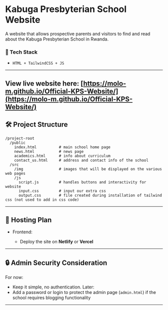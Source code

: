 # Kabuga Presbyterian School Website

A website that allows prospective parents and visitors to find and read about the Kabuga Presbyterian School in Rwanda.

### 🔧 Tech Stack

* `HTML + TailwindCSS + JS`

---
View live website here: [https://molo-m.github.io/Official-KPS-Website/](https://molo-m.github.io/Official-KPS-Website/)
---

## 🛠 Project Structure

```
/project-root
  /public
    index.html          # main school home page
    news.html           # news page
    academics.html      # info about curriculum
    contact_us.html     # address and contact info of the school
  /src
    /img                # images that will be displayed on the various web pages
    /js
      script.js         # handles buttons and interactivity for website
      input.css         # input our extra css
      output.css        # file created during installation of tailwind css (not used to add in css code)

```

---

## 🚀 Hosting Plan

* Frontend:

  * Deploy the site on **Netlify** or **Vercel**

---

## 🔒 Admin Security Consideration

For now:

* Keep it simple, no authentication.
  Later:
* Add a password or login to protect the admin page (`admin.html`) if the school requires blogging functionality

---
